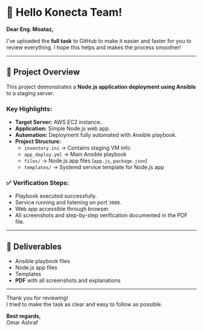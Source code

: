 # 🌟 Hello Konecta Team!  

**Dear Eng. Moataz,**

I've uploaded the **full task** to GitHub to make it easier and faster for you to review everything. I hope this helps and makes the process smoother!  

---

## 📌 Project Overview

This project demonstrates a **Node.js application deployment using Ansible** to a staging server.  

### Key Highlights:
- **Target Server:** AWS EC2 instance.
- **Application:** Simple Node.js web app.
- **Automation:** Deployment fully automated with Ansible playbook.
- **Project Structure:**  
  - `inventory.ini` → Contains staging VM info  
  - `app_deploy.yml` → Main Ansible playbook  
  - `files/` → Node.js app files (`app.js`, `package.json`)  
  - `templates/` → Systemd service template for Node.js app  

### ✅ Verification Steps:
- Playbook executed successfully.
- Service running and listening on port `3000`.
- Web app accessible through browser.
- All screenshots and step-by-step verification documented in the PDF file.

---

## 📂 Deliverables
- Ansible playbook files
- Node.js app files
- Templates
- **PDF** with all screenshots and explanations  

---

Thank you for reviewing!  
I tried to make the task as clear and easy to follow as possible.  

**Best regards,**  
Omar Ashraf
